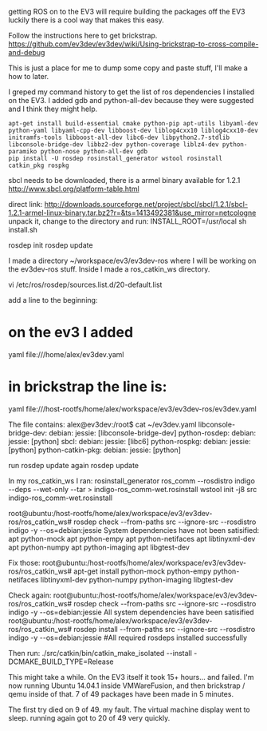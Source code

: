 getting ROS on to the EV3 will require building the packages off the EV3 luckily there is a cool way that makes this easy.

Follow the instructions here to get brickstrap.
https://github.com/ev3dev/ev3dev/wiki/Using-brickstrap-to-cross-compile-and-debug

This is just a place for me to dump some copy and paste stuff, I'll make a how to later.

I greped my command history to get the list of ros dependencies I installed on the EV3. 
I added gdb and python-all-dev because they were suggested and I think they might help. 

    apt-get install build-essential cmake python-pip apt-utils libyaml-dev python-yaml libyaml-cpp-dev libboost-dev liblog4cxx10 liblog4cxx10-dev initramfs-tools libboost-all-dev libc6-dev libpython2.7-stdlib libconsole-bridge-dev libbz2-dev python-coverage liblz4-dev python-paramiko python-nose python-all-dev gdb 
    pip install -U rosdep rosinstall_generator wstool rosinstall catkin_pkg rospkg

sbcl needs to be downloaded, there is a armel binary available for 1.2.1
http://www.sbcl.org/platform-table.html

direct link: http://downloads.sourceforge.net/project/sbcl/sbcl/1.2.1/sbcl-1.2.1-armel-linux-binary.tar.bz2?r=&ts=1413492381&use_mirror=netcologne
unpack it, change to the directory and run:
INSTALL_ROOT=/usr/local sh install.sh

rosdep init
rosdep update

I made a directory ~/workspace/ev3/ev3dev-ros where I will be working on the ev3dev-ros stuff.
Inside I made a ros_catkin_ws directory.

vi /etc/ros/rosdep/sources.list.d/20-default.list 

add a line to the beginning: 
# on the ev3 I added
yaml file:///home/alex/ev3dev.yaml
# in brickstrap the line is:
yaml file:///host-rootfs/home/alex/workspace/ev3/ev3dev-ros/ev3dev.yaml

The file contains:
alex@ev3dev:/root$ cat ~/ev3dev.yaml 
libconsole-bridge-dev:
  debian:
    jessie: [libconsole-bridge-dev]
python-rosdep:
  debian:
    jessie: [python]
sbcl:
  debian:
    jessie: [libc6]
python-rospkg:
  debian:
    jessie: [python]
python-catkin-pkg:
  debian:
    jessie: [python]

run rosdep update again
rosdep update

In my ros_catkin_ws I ran:
rosinstall_generator ros_comm --rosdistro indigo --deps --wet-only --tar > indigo-ros_comm-wet.rosinstall
wstool init -j8 src indigo-ros_comm-wet.rosinstall

root@ubuntu:/host-rootfs/home/alex/workspace/ev3/ev3dev-ros/ros_catkin_ws# rosdep check --from-paths src --ignore-src --rosdistro indigo -y --os=debian:jessie
System dependencies have not been satisified:
apt	python-mock
apt	python-empy
apt	python-netifaces
apt	libtinyxml-dev
apt	python-numpy
apt	python-imaging
apt	libgtest-dev

Fix those:
root@ubuntu:/host-rootfs/home/alex/workspace/ev3/ev3dev-ros/ros_catkin_ws# apt-get install python-mock python-empy python-netifaces libtinyxml-dev python-numpy python-imaging libgtest-dev

Check again:
root@ubuntu:/host-rootfs/home/alex/workspace/ev3/ev3dev-ros/ros_catkin_ws# rosdep check --from-paths src --ignore-src --rosdistro indigo -y --os=debian:jessie
All system dependencies have been satisified
root@ubuntu:/host-rootfs/home/alex/workspace/ev3/ev3dev-ros/ros_catkin_ws# rosdep install --from-paths src --ignore-src --rosdistro indigo -y --os=debian:jessie
#All required rosdeps installed successfully

Then run:
./src/catkin/bin/catkin_make_isolated --install -DCMAKE_BUILD_TYPE=Release

This might take a while. On the EV3 itself it took 15+ hours... and failed. 
I'm now running Ubuntu 14.04.1 inside VMWareFusion, and then brickstrap / qemu inside of that. 
7 of 49 packages have been made in 5 minutes. 


The first try died on 9 of 49. my fault. The virtual machine display went to sleep. 
running again got to 20 of 49 very quickly. 


